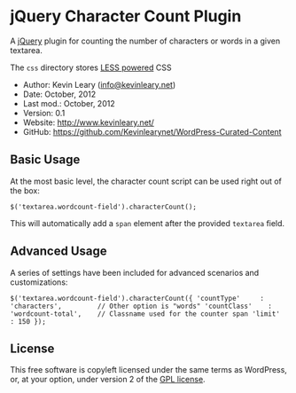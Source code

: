 jQuery Character Count Plugin
=============================

A [jQuery](http://jquery.com/) plugin for counting the number of characters or words in a given textarea.

The `css` directory stores [LESS powered](http://lesscss.org/) CSS

* Author:    Kevin Leary (<info@kevinleary.net>)
* Date:      October, 2012
* Last mod.: October, 2012
* Version:   0.1
* Website:   <http://www.kevinleary.net/>
* GitHub:    <https://github.com/Kevinlearynet/WordPress-Curated-Content>

## Basic Usage

At the most basic level, the character count script can be used right out of the box:

`$('textarea.wordcount-field').characterCount();`

This will automatically add a `span` element after the provided `textarea` field.

## Advanced Usage

A series of settings have been included for advanced scenarios and customizations:

`$('textarea.wordcount-field').characterCount({
	'countType'		: 'characters', 		// Other option is "words"
	'countClass'	: 'wordcount-total',	// Classname used for the counter span
	'limit' 		: 150
});`

## License

This free software is copyleft licensed under the same terms as WordPress, or, at your option, under version 2 of the [GPL license](http://wordpress.org/about/gpl/).
